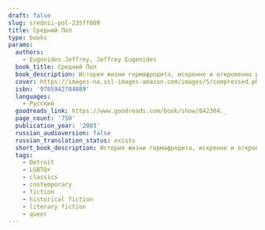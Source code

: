 ```yaml
---
draft: false
slug: srednii-pol-235ff809
title: Средний Пол
type: books
params:
  authors:
    - Eugenides Jeffrey, Jeffrey Eugenides
  book_title: Средний Пол
  book_description: История жизни гермафродита, искренне и откровенно рассказанная от первого лица. Повествование ведется на фоне исторических, общественно-политических и социальных коллизий XX века, определивших судьбу нескольких поколений греческой семьи и в результате предопределивших жизнь главного героя.
  cover: https://images-na.ssl-images-amazon.com/images/S/compressed.photo.goodreads.com/books/1603873546i/842304.jpg
  isbn: '9785942784089'
  languages:
    - Русский
  goodreads_link: https://www.goodreads.com/book/show/842304._
  page_count: '750'
  publication_year: '2003'
  russian_audioversion: false
  russian_translation_status: exists
  short_book_description: История жизни гермафродита, искренне и откровенно рассказанная от первого лица. Повествование ведется на фоне исторических, общественно-политических и социальных коллизий XX века, определивших...
  tags:
    - Detroit
    - LGBTQ+
    - classics
    - contemporary
    - fiction
    - historical fiction
    - literary fiction
    - queer
---
```

